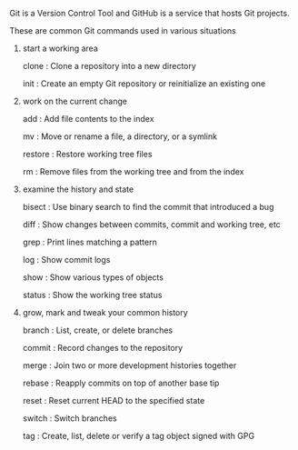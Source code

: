 Git is a Version Control Tool and GitHub is a service that hosts Git projects. 

These are common Git commands used in various situations

1) start a working area 
   
   clone     : Clone a repository into a new directory
   
   init      : Create an empty Git repository or reinitialize an existing one


2) work on the current change 
   
   add      : Add file contents to the index

   mv       : Move or rename a file, a directory, or a symlink

   restore  : Restore working tree files

   rm       : Remove files from the working tree and from the index

3) examine the history and state 

   bisect   : Use binary search to find the commit that introduced a bug

   diff     : Show changes between commits, commit and working tree, etc

   grep     : Print lines matching a pattern

   log      : Show commit logs

   show     : Show various types of objects

   status   : Show the working tree status

4) grow, mark and tweak your common history

   branch   : List, create, or delete branches

   commit   : Record changes to the repository

   merge    : Join two or more development histories together

   rebase   : Reapply commits on top of another base tip

   reset    : Reset current HEAD to the specified state

   switch   : Switch branches

   tag      : Create, list, delete or verify a tag object signed with GPG

